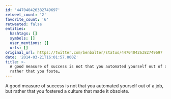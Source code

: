 ```yaml
---
id: '447040426382749697'
retweet_count: '2'
favorite_count: '6'
retweeted: false
entities:
  hashtags: []
  symbols: []
  user_mentions: []
  urls: []
original_url: https://twitter.com/benbalter/status/447040426382749697
date: '2014-03-21T16:01:57.000Z'
title: >-
  A good measure of success is not that you automated yourself out of a job, but
  rather that you foste…
---
```


A good measure of success is not that you automated yourself out of a job, but rather that you fostered a culture that made it obsolete.